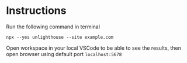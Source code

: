 # Instructions

Run the following command in terminal
```
npx --yes unlighthouse --site example.com
```

Open workspace in your local VSCode to be able to see the results, then open browser using default port `localhost:5678`
